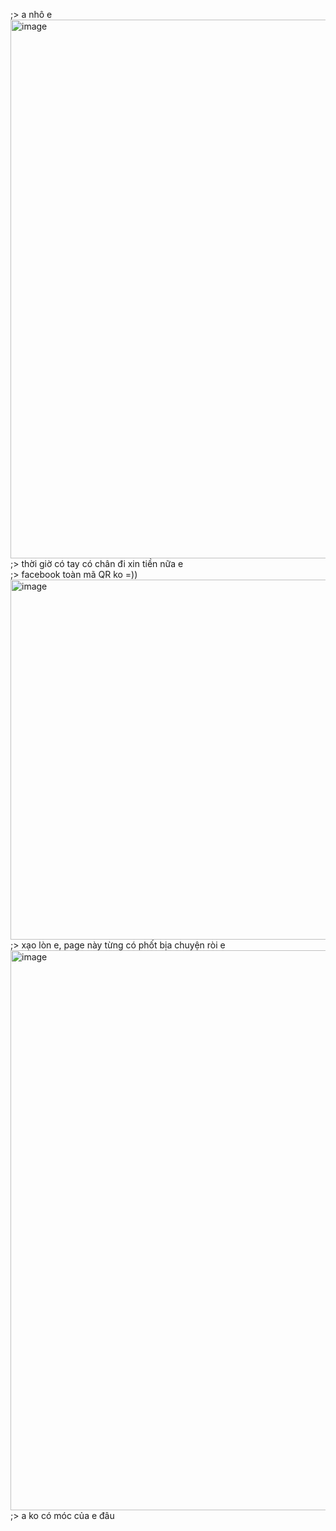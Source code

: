 ;> a nhô e<br>
<img width="1086" height="862" alt="image" src="https://github.com/user-attachments/assets/c4ef7621-30e4-48c3-ad16-648677094854" /><br>
;> thời giờ có tay có chân đi xin tiền nữa e<br>
;> facebook toàn mã QR ko =))<br>
<img width="1033" height="576" alt="image" src="https://github.com/user-attachments/assets/2797b361-92ce-4cbc-8f8a-8dd92e5ea2d9" /><br>
;> xạo lòn e, page này từng có phốt bịa chuyện ròi e<br>
<img width="923" height="896" alt="image" src="https://github.com/user-attachments/assets/5284c2d4-af06-4bde-8e68-336267ee72a4" /><br>
;> a ko có móc của e đâu
